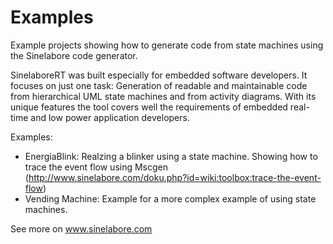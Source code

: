 # Examples
Example projects showing how to generate code from state machines using the Sinelabore code generator. 

SinelaboreRT was built especially for embedded software developers. It focuses on just one task: Generation of readable and maintainable code from hierarchical UML state machines and from activity diagrams. With its unique features the tool covers well the requirements of embedded real-time and low power application developers.

Examples:
- EnergiaBlink: Realzing a blinker using a state machine. Showing how to trace the event flow using Mscgen (http://www.sinelabore.com/doku.php?id=wiki:toolbox:trace-the-event-flow)
- Vending Machine: Example for a more complex example of using state machines. 

See more on www.sinelabore.com
